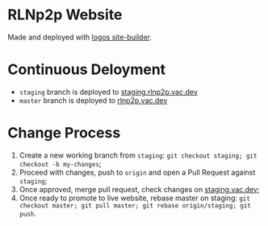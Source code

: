 # RLNp2p Website

Made and deployed with [logos site-builder](https://github.com/acid-info/logos-site-builder).

# Continuous Deloyment

- `staging` branch is deployed to [staging.rlnp2p.vac.dev](https://staging.rlnp2p.vac.dev)
- `master` branch is deployed to [rlnp2p.vac.dev](https://rlnp2p.vac.dev)

# Change Process

1. Create a new working branch from `staging`: `git checkout staging; git checkout -b my-changes`;
2. Proceed with changes, push to `origin` and open a Pull Request against `staging`;
3. Once approved, merge pull request, check changes on [staging.vac.dev](https://staging.vac.dev);
4. Once ready to promote to live website, rebase master on staging: `git checkout master; git pull master; git rebase origin/staging; git push`.
